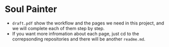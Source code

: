 # Soul Painter
* `draft.pdf` show the workflow and the pages we need in this project, and we will complete each of them step by step.
* If you want more infromation about each page, just cd to the correpsonding repositories and there will be another `readme.md`.